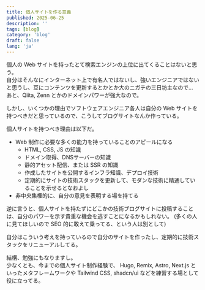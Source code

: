 ```yaml
---
title: 個人サイトを作る意義
published: 2025-06-25
description: ''
tags: [blog]
category: 'blog'
draft: false 
lang: 'ja'
---
```



個人の Web サイトを持ったとて検索エンジンの上位に出てくることはないと思う。  
自分はそんなにインターネット上で有名人ではないし、強いエンジニアではないと思うし、豆にコンテンツを更新するとかとか大のニガテの三日坊主なので...  
あと、Qiita, Zenn とかのドメインパワーが強大なので。

しかし、いくつかの理由でソフトウェアエンジニア各人は自分の Web サイトを持つべきだと思っているので、こうしてブログサイトなんか作っている。

個人サイトを持つべき理由は以下だ。

- Web 制作に必要な多くの能力を持っていることのアピールになる
  - HTML, CSS, JS の知識
  - ドメイン取得、DNSサーバーの知識
  - 静的アセット配信、または SSR の知識
  - 作成したサイトを公開するインフラ知識、デプロイ技術
  - 定期的にサイトの技術スタックを更新して、モダンな技術に精通していることを示せるとなおよし
- 非中央集権的に、自分の意見を表明する場を持てる


逆に言うと、個人サイトを持たずにどこかの技術ブログサイトに投稿することは、自分のパワーを示す貴重な機会を逃すことになるかもしれない。  (多くの人に見てほしいので SEO 的に敢えて乗ってる、という人は別として)  

自分はこういう考えを持っているので自分のサイトを作ったし、定期的に技術スタックをリニューアルしてる。


結構、勉強にもなりますし。  
少なくとも、今までの個人サイト制作経験で、 Hugo, Remix, Astro, Next.js といったメタフレームワークや Tailwind CSS, shadcn/ui などを練習する場として役に立ってる。